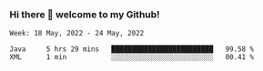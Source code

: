 ### Hi there 👋 welcome to my Github! 

<!--START_SECTION:waka-->
```text
Week: 18 May, 2022 - 24 May, 2022

Java     5 hrs 29 mins   █████████████████████████   99.58 % 
XML      1 min           ░░░░░░░░░░░░░░░░░░░░░░░░░   00.41 % 
```
<!--END_SECTION:waka-->
